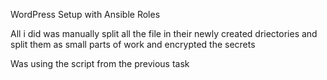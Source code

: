 WordPress Setup with Ansible Roles

All i did was manually split all the file in their newly created driectories and split them as small parts of work and encrypted the secrets

Was using the script from the previous task

